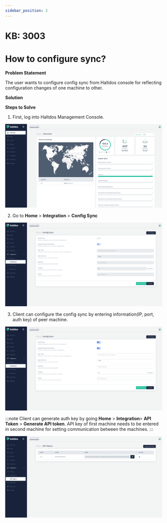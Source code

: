 ```yaml
---
sidebar_position: 2
---
```


# KB: 3003

# How to configure sync?

**Problem Statement**

The user wants to configure config sync from Haltdos console for reflecting configuration changes of one machine to other.

**Solution**

**Steps to Solve**

1. First, log into Haltdos Management Console.

![kb-3003](/img/platform/kb/overview_kb_3003_1.png)

2. Go to **Home** > **Integration** > **Config Sync**

![kb-3003](/img/platform/kb/config_sync_kb_3003_2.png)

3. Client can configure the config sync by entering information(IP, port, auth key) of peer machine.

![kb-3003](/img/platform/kb/enable_config_sync_kb_3003_3.png)

:::note
Client can generate auth key by going **Home** > **Integration**> **API Token** > **Generate API token**. API key of first machine needs to be entered in second machine for setting communication between the machines.
:::

![kb-3003](/img/platform/kb/api_token_kb_3003_4.png)